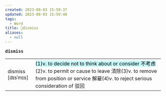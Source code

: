 ```yaml
---
created: 2023-08-03 15:59:37
updated: 2023-08-03 15:59:48
tags:
  - Word
title: 📖dismiss
aliases:
  - null
---
```


<pre><strong>dismiss</strong></pre>
|   |   |
|---|---|
|dismiss [dɪsˈmɪs]|<mark style="background: #ABF7F7A6;">(1)v. to decide not to think about or consider 不考虑</mark>(2)v. to permit or cause to leave 清除(3)v. to remove from position or service 解雇(4)v. to reject serious consideration of 驳回|